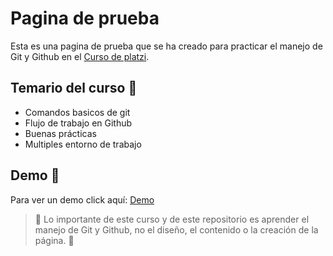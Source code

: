 # Pagina de prueba


Esta es una pagina de prueba que se ha creado para practicar el manejo de Git y Github en el [Curso de platzi](https://platzi.com/clases/git-github/ "Curso de platzi").

## Temario del curso 📑 

* Comandos basicos de git
* Flujo de trabajo en Github
* Buenas prácticas
* Multiples entorno de trabajo

## Demo  🎨

Para ver un demo click aquí: [Demo](https://estebanraigosa.github.io/Blog/blogpost.html)

> 🛑 Lo importante de este curso y de este repositorio es aprender el manejo de Git y Github, no el diseño, el contenido o la creación de la página. 🛑




